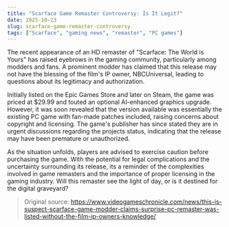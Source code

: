 ```yaml
---
title: "Scarface Game Remaster Controversy: Is It Legit?"
date: 2025-10-23
slug: scarface-game-remaster-controversy
tags: ["Scarface", "gaming news", "remaster", "PC games"]
---
```

The recent appearance of an HD remaster of "Scarface: The World is Yours" has raised eyebrows in the gaming community, particularly among modders and fans. A prominent modder has claimed that this release may not have the blessing of the film's IP owner, NBCUniversal, leading to questions about its legitimacy and authorization.

Initially listed on the Epic Games Store and later on Steam, the game was priced at $29.99 and touted an optional AI-enhanced graphics upgrade. However, it was soon revealed that the version available was essentially the existing PC game with fan-made patches included, raising concerns about copyright and licensing. The game's publisher has since stated they are in urgent discussions regarding the projects status, indicating that the release may have been premature or unauthorized.

As the situation unfolds, players are advised to exercise caution before purchasing the game. With the potential for legal complications and the uncertainty surrounding its release, its a reminder of the complexities involved in game remasters and the importance of proper licensing in the gaming industry. Will this remaster see the light of day, or is it destined for the digital graveyard?

> Original source: https://www.videogameschronicle.com/news/this-is-suspect-scarface-game-modder-claims-surprise-pc-remaster-was-listed-without-the-film-ip-owners-knowledge/